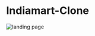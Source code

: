 # Indiamart-Clone
![landing page](https://user-images.githubusercontent.com/55716054/174482900-4ef97006-4cca-4cf3-975e-90eeca4d49d4.jpg)

